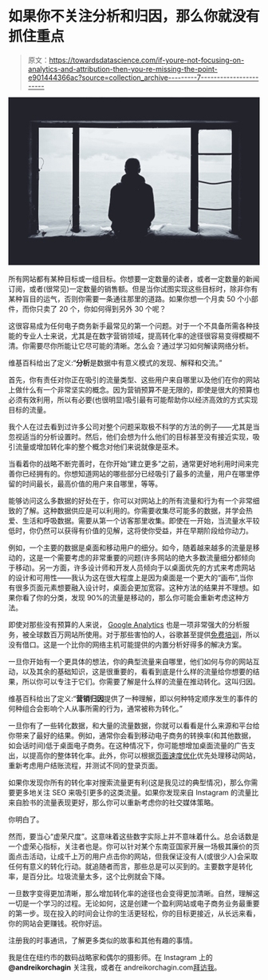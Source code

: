 # 如果你不关注分析和归因，那么你就没有抓住重点

> 原文：<https://towardsdatascience.com/if-youre-not-focusing-on-analytics-and-attribution-then-you-re-missing-the-point-e901444366ac?source=collection_archive---------7----------------------->

![](img/5b3289b9d24a1abd627556a45127befa.png)

所有网站都有某种目标或一组目标。你想要一定数量的读者，或者一定数量的新闻订阅，或者(很常见)一定数量的销售额。但是当你试图实现这些目标时，除非你有某种盲目的运气，否则你需要一条通往那里的道路。如果你想一个月卖 50 个小部件，而你只卖了 20 个，你如何得到另外 30 个呢？

这很容易成为任何电子商务新手最常见的第一个问题。对于一个不具备所需各种技能的专业人士来说，尤其是在数字营销领域，提高转化率的途径很容易变得模糊不清。你需要尽你所能让它尽可能的清晰。怎么会？通过学习如何解读网络分析。

维基百科给出了定义:“**分析**是数据中有意义模式的发现、解释和交流。”

首先，你有责任对你正在吸引的流量类型、这些用户来自哪里以及他们在你的网站上做什么有一个非常坚实的概念。因为营销预算不是无限的，即使是很大的预算也必须有效利用，所以有必要(也很明显)吸引最有可能帮助你以经济高效的方式实现目标的流量。

我个人在过去看到过许多公司对整个问题采取极不科学的方法的例子——尤其是当忽视适当的分析设置时。然后，他们会想为什么他们的目标甚至没有接近实现，吸引流量或增加转化率的整个概念对他们来说就像是巫术。

当看着你的战略不断完善时，在你开始“建立更多”之前，通常更好地利用时间来完善你已经拥有的。你想知道网站的哪些部分已经吸引了最多的流量，用户在哪里停留的时间最长，最高价值的用户来自哪里，等等。

能够访问这么多数据的好处在于，你可以对网站上的所有流量和行为有一个非常细致的了解。这种数据供应是可以利用的。你需要收集尽可能多的数据，并学会热爱、生活和呼吸数据。需要从第一个访客那里收集。即使在一开始，当流量水平较低时，你仍然可以获得有价值的见解，这将使你受益，并在早期阶段给你动力。

例如，一个主要的数据是桌面和移动用户的细分。如今，随着越来越多的流量是移动的，这是一个需要考虑的非常重要的问题(许多网站的绝大多数流量细分都倾向于移动)。另一方面，许多设计师和开发人员倾向于以桌面优先的方式来考虑网站的设计和可用性——我认为这在很大程度上是因为桌面是一个更大的“画布”,当你有很多页面元素想要融入设计时，桌面会更加宽容。这种方法的结果并不理想。如果你看了你的分类，发现 90%的流量是移动的，那么你可能会重新考虑这种方法。

即使对那些没有预算的人来说， [Google Analytics](https://analytics.google.com/analytics/web/) 也是一项非常强大的分析服务，被全球数百万网站所使用。对于那些害怕的人，谷歌甚至提供[免费培训](https://analytics.google.com/analytics/academy/)，所以没有借口。这是一个比你的网络主机可能提供的内置分析好得多的解决方案。

一旦你开始有一个更具体的想法，你的典型流量来自哪里，他们如何与你的网站互动，以及其余的基础知识，这是很重要的，看看到底是什么样的流量给你想要的结果，所以你可以专注于它们。你需要了解是什么样的流量在推动转化。这叫归因。

维基百科给出了定义:“**营销归因**提供了一种理解，即以何种特定顺序发生的事件的何种组合会影响个人从事所需的行为，通常被称为转化。”

一旦你有了一些转化数据，和大量的流量数据，你就可以看看是什么来源和平台给你带来了最好的结果。例如，通常你会看到移动电子商务的转换率(和其他数据，如会话时间)低于桌面电子商务。在这种情况下，你可能想增加桌面流量的广告支出，以提高你的整体转化率。此外，你可以根据[页面速度优化](https://medium.com/p/speed-up-your-damn-website-973f43238283)优先处理移动网站，重新考虑用户结账流程，并测试不同的登录页面。

如果你发现你所有的转化率对搜索流量更有利(这是我见过的典型情况)，那么你需要更多地关注 SEO 来吸引更多的这类流量。如果你发现来自 Instagram 的流量比来自脸书的流量表现更好，那么你可以重新考虑你的社交媒体策略。

你明白了。

然而，要当心“虚荣尺度”。这意味着这些数字实际上并不意味着什么。总会话数是一个虚荣心指标，关注者也是。你可以针对某个东南亚国家开展一场极其廉价的页面点击活动，让成千上万的用户点击你的网站，但我保证没有人(或很少人)会采取任何有意义的转化行动。就追随者而言，那些总是可以买到的。主要数字是转化率，是百分比。垃圾流量太多，这个比例就会下降。

一旦数字变得更加清晰，那么增加转化率的途径也会变得更加清晰。自然，理解这一切是一个学习的过程。无论如何，这是创建一个盈利网站或电子商务业务最重要的第一步。现在投入的时间会让你的生活更轻松，你的目标更接近，从长远来看，你的网站会更赚钱。祝你好运。

注册我的时事通讯，了解更多类似的故事和其他有趣的事情。

我是住在纽约市的数码战略家和偶尔的摄影师。在 Instagram 上的 **@andreikorchagin** 关注我，或者在 andreikorchagin.com[拜访我](http://andreikorchagin.com)。